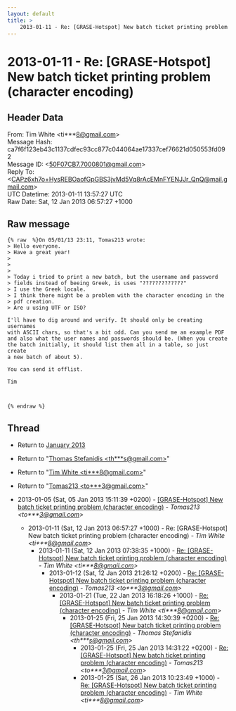 ```yaml
---
layout: default
title: >
    2013-01-11 - Re: [GRASE-Hotspot] New batch ticket printing problem (character encoding)
---
```


# 2013-01-11 - Re: [GRASE-Hotspot] New batch ticket printing problem (character encoding)

## Header Data

From: Tim White \<ti***8@gmail.com\><br>
Message Hash: ca7f6f123eb43c1137cdfec93cc877c044064ae17337cef76621d050553fd092<br>
Message ID: \<50F07CB7.7000801@gmail.com\><br>
Reply To: \<CAPz6xh7o+HysREBOaofGpGBS3jvMd5Vq8rAcEMnFYENJJr_QnQ@mail.gmail.com\><br>
UTC Datetime: 2013-01-11 13:57:27 UTC<br>
Raw Date: Sat, 12 Jan 2013 06:57:27 +1000<br>

## Raw message

```
{% raw  %}On 05/01/13 23:11, Tomas213 wrote:
> Hello everyone.
> Have a great year!
>
>
>
> Today i tried to print a new batch, but the username and password 
> fields instead of beeing Greek, is uses "?????????????"
> I use the Greek locale.
> I think there might be a problem with the character encoding in the 
> pdf creation.
> Are u using UTF or ISO?

I'll have to dig around and verify. It should only be creating usernames 
with ASCII chars, so that's a bit odd. Can you send me an example PDF 
and also what the user names and passwords should be. (When you create 
the batch initially, it should list them all in a table, so just create 
a new batch of about 5).

You can send it offlist.

Tim



{% endraw %}
```

## Thread

+ Return to [January 2013](/archive/2013/01)

+ Return to "[Thomas Stefanidis <th***s<span>@</span>gmail.com>](/authors/th___s_at_gmail_com)"
+ Return to "[Tim White <ti***8<span>@</span>gmail.com>](/authors/ti___8_at_gmail_com)"
+ Return to "[Tomas213 <to***3<span>@</span>gmail.com>](/authors/to___3_at_gmail_com)"

+ 2013-01-05 (Sat, 05 Jan 2013 15:11:39 +0200) - [[GRASE-Hotspot] New batch ticket printing problem (character	encoding)](/archive/2013/01/cb6c16d317dfd437dcaf4d767c2c668b6c8ab312ce26e3cd7ceddcd20499768b) - _Tomas213 \<to***3@gmail.com\>_
  + 2013-01-11 (Sat, 12 Jan 2013 06:57:27 +1000) - Re: [GRASE-Hotspot] New batch ticket printing problem (character encoding) - _Tim White \<ti***8@gmail.com\>_
    + 2013-01-11 (Sat, 12 Jan 2013 07:38:35 +1000) - [Re: [GRASE-Hotspot] New batch ticket printing problem (character encoding)](/archive/2013/01/80398728b61959a2fef64941e442b1d8d3dacf57d9156c150e0e694c82703ef5) - _Tim White \<ti***8@gmail.com\>_
      + 2013-01-12 (Sat, 12 Jan 2013 21:26:12 +0200) - [Re: [GRASE-Hotspot] New batch ticket printing problem (character	encoding)](/archive/2013/01/936d89d8787f8af493bdb8702f53cbc9860a4c88d461fe366bdcfb624eaa3f86) - _Tomas213 \<to***3@gmail.com\>_
        + 2013-01-21 (Tue, 22 Jan 2013 16:18:26 +1000) - [Re: [GRASE-Hotspot] New batch ticket printing problem (character encoding)](/archive/2013/01/18259e3eb83183d4bb4d93a7f46f234dee93f0cd9bb3bc5f1c1e132de942e8d1) - _Tim White \<ti***8@gmail.com\>_
          + 2013-01-25 (Fri, 25 Jan 2013 14:30:39 +0200) - [Re: [GRASE-Hotspot] New batch ticket printing problem (character	encoding)](/archive/2013/01/f1e91da9a9f67e346e855e9a5e0708ecc0f604039f4273406a2b98aebdfcedc1) - _Thomas Stefanidis \<th***s@gmail.com\>_
            + 2013-01-25 (Fri, 25 Jan 2013 14:31:22 +0200) - [Re: [GRASE-Hotspot] New batch ticket printing problem (character	encoding)](/archive/2013/01/a3ada219b9e8d92b4c4329b36ec779e5e38679144b1a99569e2c2b830ce4609f) - _Tomas213 \<to***3@gmail.com\>_
            + 2013-01-25 (Sat, 26 Jan 2013 10:23:49 +1000) - [Re: [GRASE-Hotspot] New batch ticket printing problem (character encoding)](/archive/2013/01/386c887956fa3678ba61398c5c9c5c3f8331b0fd359e6133a9134ec0cb4f235c) - _Tim White \<ti***8@gmail.com\>_

